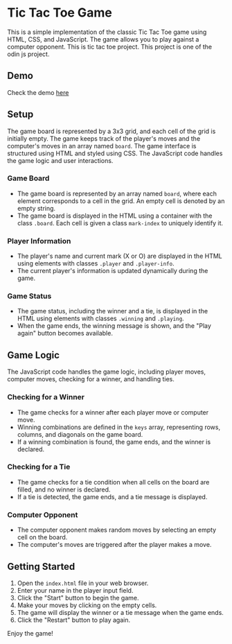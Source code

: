 # Tic Tac Toe Game

This is a simple implementation of the classic Tic Tac Toe game using HTML, CSS, and JavaScript. The game allows you to play against a computer opponent. This is tic tac toe project. This project is one of the odin js project.

## Demo

Check the demo [here](https://ardiandev.github.io/tic-tac-toe/)

## Setup

The game board is represented by a 3x3 grid, and each cell of the grid is initially empty. The game keeps track of the player's moves and the computer's moves in an array named `board`. The game interface is structured using HTML and styled using CSS. The JavaScript code handles the game logic and user interactions.

### Game Board

- The game board is represented by an array named `board`, where each element corresponds to a cell in the grid. An empty cell is denoted by an empty string.
- The game board is displayed in the HTML using a container with the class `.board`. Each cell is given a class `mark-index` to uniquely identify it.

### Player Information

- The player's name and current mark (X or O) are displayed in the HTML using elements with classes `.player` and `.player-info`.
- The current player's information is updated dynamically during the game.

### Game Status

- The game status, including the winner and a tie, is displayed in the HTML using elements with classes `.winning` and `.playing`.
- When the game ends, the winning message is shown, and the "Play again" button becomes available.

## Game Logic

The JavaScript code handles the game logic, including player moves, computer moves, checking for a winner, and handling ties.

### Checking for a Winner

- The game checks for a winner after each player move or computer move.
- Winning combinations are defined in the `keys` array, representing rows, columns, and diagonals on the game board.
- If a winning combination is found, the game ends, and the winner is declared.

### Checking for a Tie

- The game checks for a tie condition when all cells on the board are filled, and no winner is declared.
- If a tie is detected, the game ends, and a tie message is displayed.

### Computer Opponent

- The computer opponent makes random moves by selecting an empty cell on the board.
- The computer's moves are triggered after the player makes a move.

## Getting Started

1. Open the `index.html` file in your web browser.
2. Enter your name in the player input field.
3. Click the "Start" button to begin the game.
4. Make your moves by clicking on the empty cells.
5. The game will display the winner or a tie message when the game ends.
6. Click the "Restart" button to play again.

Enjoy the game!
